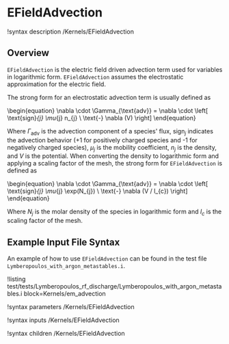 # EFieldAdvection

!syntax description /Kernels/EFieldAdvection

## Overview

`EFieldAdvection` is the electric field driven advection term used for variables in logarithmic form.
`EFieldAdvection` assumes the electrostatic approximation for the electric field.

The strong form for an electrostatic advection term is usually defined as

\begin{equation}
\nabla \cdot \Gamma_{\text{adv}} = \nabla \cdot \left[ \text{sign}_{j} \mu_{j} n_{j} \ \text{-} \nabla (V) \right]
\end{equation}

Where $\Gamma_{\text{adv}}$ is the advection component of a species' flux, $\text{sign}_{j}$ indicates the advection behavior
($\text{+}1$ for positively charged species and $\text{-}1$ for negatively charged species), $\mu_{j}$ is the mobility coefficient, $n_{j}$ is the density, and $V$ is
the potential. When converting the density to logarithmic form and applying a scaling
factor of the mesh, the strong form for `EFieldAdvection` is defined as

\begin{equation}
\nabla \cdot \Gamma_{\text{adv}} = \nabla \cdot \left[ \text{sign}_{j} \mu_{j} \exp(N_{j}) \ \text{-} \nabla (V / l_{c}) \right]
\end{equation}

Where $N_{j}$ is the molar density of the species in logarithmic form and
$l_{c}$ is the scaling factor of the mesh.

## Example Input File Syntax

An example of how to use `EFieldAdvection` can be found in the
test file `Lymberopoulos_with_argon_metastables.i`.

!listing test/tests/Lymberopoulos_rf_discharge/Lymberopoulos_with_argon_metastables.i block=Kernels/em_advection

!syntax parameters /Kernels/EFieldAdvection

!syntax inputs /Kernels/EFieldAdvection

!syntax children /Kernels/EFieldAdvection
